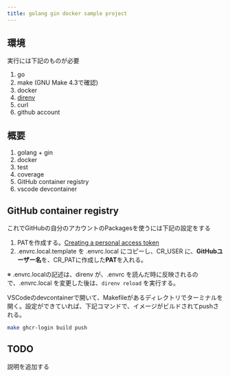 ```yaml
---
title: golang gin docker sample project
---
```


## 環境

実行には下記のものが必要

1. go
2. make (GNU Make 4.3で確認)
3. docker
4. [direnv](https://direnv.net/)
5. curl
6. github account

## 概要

1. golang + gin
2. docker
3. test
4. coverage
5. GitHub container registry
6. vscode devcontainer

## GitHub container registry

これでGitHubの自分のアカウントのPackagesを使うには下記の設定をする

1. PATを作成する。[Creating a personal access token](https://docs.github.com/en/authentication/keeping-your-account-and-data-secure/creating-a-personal-access-token)
2. .envrc.local.template を .envrc.local にコピーし、CR_USER に、**GitHubユーザー名**を、CR_PATに作成した**PAT**を入れる。

※ .envrc.localの記述は、direnv が、.envrc を読んだ時に反映されるので、.envrc.local を変更した後は、`direnv reload` を実行する。

VSCodeのdevcontainerで開いて、Makefileがあるディレクトリでターミナルを開く。設定ができていれば、下記コマンドで、イメージがビルドされてpushされる。

```sh
make ghcr-login build push
```

## TODO

説明を追加する
